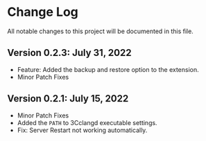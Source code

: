 # Change Log
All notable changes to this project will be documented in this file.
 
## Version 0.2.3: July 31, 2022

* Feature: Added the backup and restore option to the extension.
* Minor Patch Fixes

## Version 0.2.1: July 15, 2022

 * Minor Patch Fixes
 * Added the `PATH` to 3Cclangd executable settings.
 * Fix: Server Restart not working automatically.   

